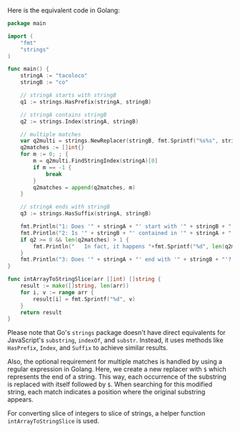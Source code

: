Here is the equivalent code in Golang:

```go
package main

import (
	"fmt"
	"strings"
)

func main() {
	stringA := "tacoloco"
	stringB := "co"

	// stringA starts with stringB
	q1 := strings.HasPrefix(stringA, stringB)

	// stringA contains stringB
	q2 := strings.Index(stringA, stringB)

	// multiple matches
	var q2multi = strings.NewReplacer(stringB, fmt.Sprintf("%s%s", stringB, "$"))
	q2matches := []int{}
	for m := 0; ; {
		m = q2multi.FindStringIndex(stringA)[0]
		if m == -1 {
			break
		}
		q2matches = append(q2matches, m)
	}

	// stringA ends with stringB
	q3 := strings.HasSuffix(stringA, stringB)

	fmt.Println("1: Does '" + stringA + "' start with '" + stringB + "'? " + (q1 ? "Yes." : "No."))
	fmt.Println("2: Is '" + stringB + "' contained in '" + stringA + "'? " + (q2 >= 0 ? "Yes, at index "+fmt.Sprintf("%d", q2)+"." : "No."))
	if q2 >= 0 && len(q2matches) > 1 {
		fmt.Println("   In fact, it happens "+fmt.Sprintf("%d", len(q2matches))+" times within '"+stringA+"', at index"+(len(q2matches) > 1 ? "es" : "")+" "+strings.Join(intArrayToStringSlice(q2matches), ", ") + ".")
	}
	fmt.Println("3: Does '" + stringA + "' end with '" + stringB + "'? " + (q3 ? "Yes." : "No."))
}

func intArrayToStringSlice(arr []int) []string {
	result := make([]string, len(arr))
	for i, v := range arr {
		result[i] = fmt.Sprintf("%d", v)
	}
	return result
}
```

Please note that Go's `strings` package doesn't have direct equivalents for JavaScript's `substring`, `indexOf`, and `substr`. Instead, it uses methods like `HasPrefix`, `Index`, and `Suffix` to achieve similar results.

Also, the optional requirement for multiple matches is handled by using a regular expression in Golang. Here, we create a new replacer with `$` which represents the end of a string. This way, each occurrence of the substring is replaced with itself followed by `$`. When searching for this modified string, each match indicates a position where the original substring appears. 

For converting slice of integers to slice of strings, a helper function `intArrayToStringSlice` is used.
